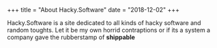 +++
title = "About Hacky.Software"
date = "2018-12-02"
+++

Hacky.Software is a site dedicated to all kinds of hacky software and random toughts. 
Let it be my own horrid contraptions or if its a system a company gave the rubberstamp of __shippable__